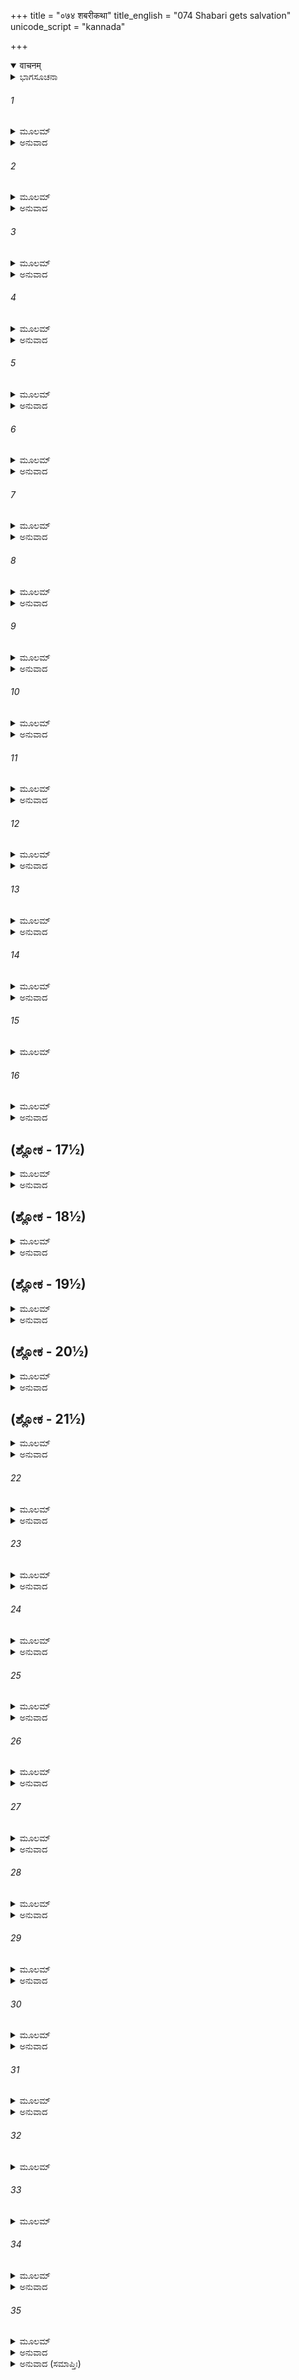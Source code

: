 +++
title = "०७४ शबरीकथा"
title_english = "074 Shabari gets salvation"
unicode_script = "kannada"

+++
<details open><summary>वाचनम्</summary>

<div class="audioEmbed"  caption="श्रीराम-हरिसीताराममूर्ति-घनपाठिभ्यां वचनम्" src="https://archive.org/download/Ramayana-recitation-Sriram-harisItArAmamUrti-Ghanapaati-v2/Kanda_3/Kanda_3_ARK-074-Shabari_Swargathihi.mp3"></div>
</details>



<details><summary>ಭಾಗಸೂಚನಾ</summary>

ಮತಂಗವನದಲ್ಲಿದ್ದ ಶಬರಿಯ ಆಶ್ರಮಕ್ಕೆ ಶ್ರೀರಾಮ-ಲಕ್ಷ್ಮಣರು ಹೋದುದು, ಶಬರಿಯಿಂದ ಸತ್ಕಾರ, ಮತಂಗವನ ದರ್ಶನ, ಶಬರಿಯು ತನ್ನ ಶರೀರವನ್ನು ಅಗ್ನಿಗೆ ಅರ್ಪಿಸಿ ದಿವ್ಯಧಾಮಕ್ಕೆ ತೆರಳಿದುದು
</details>

###### 1


<details><summary>ಮೂಲಮ್</summary>

ತೌ ಕಬಂಧೇನ ತಂ ಮಾರ್ಗಂ ಪಂಪಾಯಾ ದರ್ಶಿತಂ ವನೇ ।  
ಪ್ರತಸ್ಥತುರ್ದಿಶಂ ಗೃಹ್ಯ ಪ್ರತೀಚೀಂ ನೃವರಾತ್ಮಜೌ ॥
</details>

<details><summary>ಅನುವಾದ</summary>

ಅನಂತರ ರಾಜಕುಮಾರ ಶ್ರೀರಾಮ-ಲಕ್ಷ್ಮಣರು ಕಬಂಧನು ತಿಳಿಸಿದ ಪಂಪಾ ಸರೋವರದ ಮಾರ್ಗವನ್ನು ಹಿಡಿದು ಪಶ್ಚಿಮದ ದಿಕ್ಕಿನೆಡೆಗೆ ಹೊರಟರು.॥1॥
</details>

###### 2


<details><summary>ಮೂಲಮ್</summary>

ತೌ ಶೈಲೇಷ್ವಾಚಿತಾನೇಕಾನ್ ಕ್ಷೌದ್ರಪುಷ್ಪಫಲದ್ರುಮಾನ್ ।  
ವೀಕ್ಷಂತೌ ಜಗ್ಮತುರ್ದ್ರಷ್ಟುಂ ಸುಗ್ರೀವಂ ರಾಮಲಕ್ಷ್ಮಣೌ ॥
</details>

<details><summary>ಅನುವಾದ</summary>

ಶ್ರೀರಾಮ-ಲಕ್ಷ್ಮಣ ಸೋದರರಿಬ್ಬರೂ ಪರ್ವತಗಳ ಮೇಲೆ ಇರುವ ಫಲ-ಪುಷ್ಪ, ಜೇನಿನಿಂದ ಸಂಪನ್ನವಾದ ವೃಕ್ಷಗಳನ್ನು ನೋಡುತ್ತಾ ಸುಗ್ರೀವನನ್ನು ಸಂಧಿಸಲು ಮುಂದುವರಿದರು.॥2॥
</details>

###### 3


<details><summary>ಮೂಲಮ್</summary>

ಕೃತ್ವಾ ತು ಶೈಲಪೃಷ್ಠೇ ತು ತೌ ವಾಸಂ ರಘುನಂದನೌ ।  
ಪಂಪಾಯಾಃ ಪಶ್ಚಿಮಂ ತೀರಂ ರಾಘವಾವುಪತಸ್ಥತುಃ ॥
</details>

<details><summary>ಅನುವಾದ</summary>

ರಾತ್ರೆಯಲ್ಲಿ ಒಂದು ಪರ್ವತ ಶಿಖರದಲ್ಲಿ ತಂಗಿದ್ದು ರಘುಕುಲದ ಆನಂದವನ್ನು ಹೆಚ್ಚಿಸುವ ಆ ಇಬ್ಬರೂ ರಘುವಂಶೀ ಸೋದರರು ಪಂಪಾ ಸರೋವರದ ಪಶ್ಚಿಮ ತೀರಕ್ಕೆ ತಲುಪಿದರು.॥3॥
</details>

###### 4


<details><summary>ಮೂಲಮ್</summary>

ತೌ ಪುಷ್ಕರಿಣ್ಯಾಃ ಪಂಪಾಯಾಸ್ತೀರಮಾಸಾದ್ಯ ಪಶ್ಚಿಮಮ್ ।  
ಅಪಶ್ಯತಾಂ ತತಸ್ತತ್ರ ಶಬರ್ಯಾ ರಮ್ಯಮಾಶ್ರಮಮ್ ॥
</details>

<details><summary>ಅನುವಾದ</summary>

ಪಂಪಾ ಪುಷ್ಕರಿಣಿಯ ಪಶ್ಚಿಮ ತೀರಕ್ಕೆ ಹೋಗಿ ಅವರಿಬ್ಬರೂ ಸೋದರರು ಅಲ್ಲಿ ಶಬರಿಯ ಆಶ್ರಮವನ್ನು ನೋಡಿದರು.॥4॥
</details>

###### 5


<details><summary>ಮೂಲಮ್</summary>

ತೌ ತಮಾಶ್ರಮಮಾಸಾದ್ಯ ದ್ರುಮೈರ್ಬಹುಭಿರಾವೃತಮ್ ।  
ಸುರಮ್ಯಮಭಿವೀಕ್ಷಂತೌ  ಶಬರೀಮಭ್ಯುಪೇಯತುಃ ॥
</details>

<details><summary>ಅನುವಾದ</summary>

ಅದರ ಶೋಭೆಯನ್ನು ನಿರೀಕ್ಷಿಸುತ್ತಾ ಆ ಇಬ್ಬರೂ ಸೋದರರು ಅನೇಕ ರೀತಿಯ ವೃಕ್ಷಗಳಿಂದ ಸುತ್ತುವರಿದ ಆ ಸುರಮ್ಯ ಆಶ್ರಮಕ್ಕೆ ಹೋಗಿ ಶಬರಿಯನ್ನು ಸಂದರ್ಶಿಸಿದರು.॥5॥
</details>

###### 6


<details><summary>ಮೂಲಮ್</summary>

ತೌ ದೃಷ್ಟ್ವಾ ತು ತದಾ ಸಿದ್ಧಾ ಸಮುತ್ಥಾಯ ಕೃತಾಂಜಲಿಃ ।  
ಪಾದೌ ಜಗ್ರಾಹ ರಾಮಸ್ಯ ಲಕ್ಷ್ಮಣಸ್ಯ ಚ ಧೀಮತಃ ॥
</details>

<details><summary>ಅನುವಾದ</summary>

ಶಬರಿಯು ಸಿದ್ಧ ತಪಸ್ವಿನಿಯಾಗಿದ್ದಳು. ಆ ಇಬ್ಬರು ಸೋದರರು ಆಶ್ರಮಕ್ಕೆ ಬಂದಿರುವುದನ್ನು ನೋಡಿ ಅವಳು ಕೈಮುಗಿದುಕೊಂಡು ನಿಂತುಕೊಂಡಳು. ಮತ್ತು ಶ್ರೀರಾಮ-ಲಕ್ಷ್ಮಣರ ಚರಣಗಳಿಗೆ ನಮಸ್ಕರಿಸಿದಳು.॥6॥
</details>

###### 7


<details><summary>ಮೂಲಮ್</summary>

ಪಾದ್ಯಮಾಚಮನೀಯಂ ಚ ಸರ್ವಂ ಪ್ರಾದಾದ್ಯಥಾವಿಧಿ ।  
ತಾಮುವಾಚ ತತೋ ರಾಮಃ ಶ್ರಮಣೀಂ ಶಂಸಿತವ್ರತಾಮ್ ॥
</details>

<details><summary>ಅನುವಾದ</summary>

ಮತ್ತೆ ಪಾದ್ಯ, ಅರ್ಘ್ಯ, ಆಚಮನಾದಿ ಎಲ್ಲ ಸಾಮಗ್ರಿಗಳನ್ನು ಸಮರ್ಪಿಸಿ ವಿಧಿವತ್ತಾಗಿ ಅವರನ್ನು ಸತ್ಕರಿಸಿದಳು. ಅನಂತರ ಶ್ರೀರಾಮಚಂದ್ರನು ಆ ಧರ್ಮಾತ್ಮಳಾದ ತಪಸ್ವಿನಿಯ ಬಳಿಯಲ್ಲಿ ಇಂತೆಂದನು.॥7॥
</details>

###### 8


<details><summary>ಮೂಲಮ್</summary>

ಕಚ್ಚಿತ್ತೇ ನಿರ್ಜಿತಾ ವಿಘ್ನಾಃ ಕಚ್ಚಿತ್ತೇ ವರ್ಧತೇ ತಪಃ ।  
ಕಚ್ಚಿತ್ತೇ ನಿಯತಃ ಕೋಪ ಆಹಾರಶ್ಚ ತಪೋಧನೇ ॥
</details>

<details><summary>ಅನುವಾದ</summary>

ತಪೋಧನಳೇ! ನೀನು ನಿನ್ನ ಎಲ್ಲ ವಿಘ್ನಗಳನ್ನು ಜಯಿಸಿರುವೆಯಾ? ನಿನ್ನ ತಪಸ್ಸು ಬೆಳೆಯುತ್ತಿದೆಯಲ್ಲ? ನೀನು ಕ್ರೋಧ ಮತ್ತು ಆಹಾರವನ್ನು ಹತೋಟಿಯಲ್ಲಿರಿಸಿ ಕೊಂಡಿರುವೆಯಲ್ಲ.॥8॥
</details>

###### 9


<details><summary>ಮೂಲಮ್</summary>

ಕಚ್ಚಿತ್ತೇ ನಿಯಮಾಃ ಪ್ರಾಪ್ತಾಃ ಕಚ್ಚಿತ್ತೇ ಮನಸಃ ಸುಖಮ್ ।  
ಕಚ್ಚಿತ್ತೇ ಗುರುಶುಶ್ರೂಷಾ ಸಫಲಾ ಚಾರುಭಾಷಿಣಿ ॥
</details>

<details><summary>ಅನುವಾದ</summary>

ನೀನು ಸ್ವೀಕರಿಸಿದ ನಿಯಮಗಳನ್ನು ನಿಭಾಯಿಸುತ್ತಿರುವೆಯಲ್ಲ? ನಿನ್ನ ಮನಸ್ಸಿನಲ್ಲಿ ಸುಖ-ಶಾಂತಿ ನೆಲೆಸಿದೆ ತಾನೆ? ಚಾರುಭಾಷಿಣಿ! ನೀನು ಮಾಡಿದ ಗುರುಗಳ ಸೇವೆ ಪೂರ್ಣವಾಗಿ ಸಫಲವಾಗಿದೆ ತಾನೆ.॥9॥
</details>

###### 10


<details><summary>ಮೂಲಮ್</summary>

ರಾಮೇಣ ತಾಪಸೀ ಪೃಷ್ಟಾ ಸಾ ಸಿದ್ಧಾ ಸಿದ್ಧಸಮ್ಮತಾ ।  
ಶಶಂಸ ಶಬರೀ ವೃದ್ಧಾ ರಾಮಾಯ ಪ್ರತ್ಯುಪಸ್ಥಿತಾ ॥
</details>

<details><summary>ಅನುವಾದ</summary>

ಶ್ರೀರಾಮಚಂದ್ರನು ಹೀಗೆ ಕೇಳಿದಾಗ ಸಿದ್ದರಿಂದ ಸವ್ಮಾನಿತಳಾದ ಆ ಸಿದ್ದ, ವೃದ್ಧೆ ತಪಸ್ವಿನಿ ಶಬರಿಯು ಅವರ ಮುಂದೆ ನಿಂತುಕೊಂಡು ಹೇಳಿದಳು.॥10॥
</details>

###### 11


<details><summary>ಮೂಲಮ್</summary>

ಅದ್ಯ ಪ್ರಾಪ್ತಾ ತಪಃಸಿದ್ಧಿಸ್ತವ ಸಂದರ್ಶನಾನ್ಮಯಾ ।  
ಅದ್ಯ ಮೇ ಸಫಲಂ ಜನ್ಮ ಗುರವಶ್ಚ ಸುಪೂಜಿತಾಃ ॥
</details>

<details><summary>ಅನುವಾದ</summary>

ರಘುನಂದನ! ಇಂದು ನಿನ್ನ ದರ್ಶನದಿಂದಲೇ ನನಗೆ ನನ್ನ ತಪಸ್ಸಿನಲ್ಲಿ ಸಿದ್ಧಿ ಪ್ರಾಪ್ತವಾಯಿತು. ಇಂದು ನನ್ನ ಜನ್ಮ ಸಫಲವಾಗಿ, ಗುರುಗಳ ಉತ್ತಮ ಪೂಜೆಯೂ ಸಾರ್ಥಕವಾಯಿತು.॥11॥
</details>

###### 12


<details><summary>ಮೂಲಮ್</summary>

ಅದ್ಯ ಮೇ ಸಫಲಂ ತಪ್ತಂ ಸ್ವರ್ಗಶ್ಚೈವ ಭವಿಷ್ಯತಿ ।  
ತ್ವಯಿ ದೇವವರೇ ರಾಮ ಪೂಜಿತೇ ಪುರುಷರ್ಷಭ ॥
</details>

<details><summary>ಅನುವಾದ</summary>

ಪುರುಷ ಶ್ರೇಷ್ಠ ಶ್ರೀರಾಮಾ! ದೇವೇಶ್ವರನಾದ ನಿನ್ನ ಸತ್ಕಾರ ಇಲ್ಲಿ ಆಯಿತು, ಆದ್ದರಿಂದ ನನ್ನ ತಪಸ್ಸು ಸಫಲವಾಯಿತು. ಇನ್ನು ನನಗೆ ನಿನ್ನ ದಿವ್ಯಧಾಮದ ಪ್ರಾಪ್ತಿಯೂ ಆಗಬಹುದು.॥12॥
</details>

###### 13


<details><summary>ಮೂಲಮ್</summary>

ಚಕ್ಷುಷಾ ತವಾಹಂ ಸೌಮ್ಯ ಪೂತಾಸೌಮ್ಯೇನ ಮಾನದ ।  
ಗಮಿಷ್ಯಾಮ್ಯಕ್ಷಯಾಲ್ಲೋಕಾಂಸ್ತ್ವತ್ಪ್ರಸಾದಾದರಿಂದಮ ॥
</details>

<details><summary>ಅನುವಾದ</summary>

ವಾನದ! ಸೌಮ್ಯ! ನಿನ್ನ ಸೌಮ್ಯ ದೃಷ್ಟಿ ಬಿದ್ದಿದ್ದರಿಂದ ನಾನು ಪರಮಪವಿತ್ರಳಾದೆನು. ಶತ್ರುಸೂದನ! ನಿನ್ನ ಪ್ರಸಾದದಿಂದಲೇ ಈಗ ನಾನು ಅಕ್ಷಯ ಲೋಕಕ್ಕೆ ಹೋಗುವೆನು.॥13॥
</details>

###### 14


<details><summary>ಮೂಲಮ್</summary>

ಚಿತ್ರಕೂಟಂ ತ್ವಯಿ ಪ್ರಾಪ್ತೇ ವಿಮಾನೈರತುಲಪ್ರಭೈಃ ।  
ಇತಸ್ತೇ ದಿವಮಾರೂಢಾ ಯಾನಹಂ ಪರ್ಯಚಾರಿಷಮ್ ॥
</details>

<details><summary>ಅನುವಾದ</summary>

ನೀನು ಚಿತ್ರಕೂಟಕ್ಕೆ ಆಗಮಿಸಿದಾಗ ನಾನು ಸದಾ ಸೇವಿಸುತ್ತಿದ್ದ ನನ್ನ ಗುರುಗಳು ಅತುಲ ಕಾಂತಿಯುಕ್ತ ವಿಮಾನದಲ್ಲಿ ಕುಳಿತು ಇಲ್ಲಿಂದ ದಿವ್ಯಲೋಕಕ್ಕೆ ತೆರಳಿದರು.॥14॥
</details>

###### 15


<details><summary>ಮೂಲಮ್</summary>

ತೈಶ್ಚಾಹಮುಕ್ತಾ ಧರ್ಮಜ್ಞೈರ್ಮಹಾಭಾಗೈರ್ಮಹರ್ಷಿಭಿಃ ।  
ಆಗಮಿಷ್ಯತಿ ತೇ ರಾಮಃ ಸುಪುಣ್ಯಮಿಮಮಾಶ್ರಮಮ್ ॥
</details>

###### 16


<details><summary>ಮೂಲಮ್</summary>

ಸ ತೇ ಪ್ರತಿಗ್ರಹೀತವ್ಯಃ ಸೌಮಿತ್ರಿಸಹಿತೋಽತಿಥಿಃ ।  
ತಂ ಚ ದೃಷ್ಟ್ವಾ ವರಾನ್ಲ್ಲೋಕಾನಕ್ಷಯಾಂಸ್ತ್ವಂ ಗಮಿಷ್ಯಸಿ ॥
</details>

<details><summary>ಅನುವಾದ</summary>

ಆ ಧರ್ಮಜ್ಞ ಮಹಾಭಾಗ ಮಹರ್ಷಿಗಳು ಹೋಗುವಾಗ ನನ್ನಲ್ಲಿ ‘ನಿನ್ನ ಈ ಪವಿತ್ರ ಆಶ್ರಮಕ್ಕೆ ಶ್ರೀರಾಮನು ಲಕ್ಷ್ಮಣನೊಂದಿಗೆ ಆಗಮಿಸುವನು ನೀನು ಅವರನ್ನು ಯಥಾವತ್ ಸತ್ಕರಿಸು. ಅವರನ್ನು ದರ್ಶಿಸಿದ ಮೇಲೆ ನೀನು ಶ್ರೇಷ್ಠ ಹಾಗೂ ಅಕ್ಷಯ ಲೋಕಗಳಿಗೆ ಹೋಗುವೆ’ ಎಂದು ಹೇಳಿದ್ದರು.॥15-16॥
</details>

## (ಶ್ಲೋಕ - 17½)


<details><summary>ಮೂಲಮ್</summary>

ಏವಮುಕ್ತಾ ಮಹಾಭಾಗೈಸ್ತದಾಹಂ ಪುರುಷರ್ಷಭ ।  
ಮಯಾ ತು ಸಂಚಿತಂ ವನ್ಯಂ ವಿವಿಧಂ ಪುರುಷರ್ಷಭ ॥  
ತವಾರ್ಥೇ ಪುರುಷವ್ಯಾಘ್ರ ಪಂಪಾಯಾಸ್ತೀರಸಂಭವಮ್ ।
</details>

<details><summary>ಅನುವಾದ</summary>

ಪುರುಷ ಪ್ರವರನೇ! ಆ ಮಹಾಭಾಗ ಮಹಾತ್ಮರು ನನ್ನಲ್ಲಿ ಆಗ ಹೀಗೆ ಹೇಳಿದ್ದರು. ಆದ್ದರಿಂದ ಪುರುಷಸಿಂಹನೇ! ನಾನು ನಿನಗಾಗಿ ಪಂಪಾತೀರದಲ್ಲಿ ಬೆಳೆದ ನಾನಾ ಪ್ರಕಾರದ ಕಾಡಿನ ಫಲ-ಮೂಲಗಳನ್ನು ಸಂಗ್ರಹಿಸಿಟ್ಟಿರುವೆನು.॥17½॥
</details>

## (ಶ್ಲೋಕ - 18½)


<details><summary>ಮೂಲಮ್</summary>

ಏವಮುಕ್ತಃ ಸ ಧರ್ಮಾತ್ಮಾ ಶಬರ್ಯಾ ಶಬರೀಮಿದಮ್ ॥  
ರಾಘವಃ ಪ್ರಾಹ ವಿಜ್ಞಾನೇ ತಾಂ ನಿತ್ಯಮಬಹಿಷ್ಕೃತಾಮ್ ।
</details>

<details><summary>ಅನುವಾದ</summary>

ಜಾತಿವರ್ಣದಿಂದ ಬಾಹ್ಯಳಾಗಿದ್ದರೂ ಶಬರಿಯು ವಿಜ್ಞಾನದಲ್ಲಿ ಬಹಿಷ್ಕೃತಳಾಗಿರಲಿಲ್ಲ. ಆಕೆಗೆ ಪರಮಾತ್ಮನ ತತ್ವದ ನಿತ್ಯ ಜ್ಞಾನ ಪ್ರಾಪ್ತವಾಗಿತ್ತು. ಹಿಂದಿನ ಆಕೆಯ ಮಾತು ಕೇಳಿ ಧರ್ಮಾತ್ಮಾ ಶ್ರೀರಾಮನು ಆಕೆಯಲ್ಲಿ ಹೇಳಿದನು-॥18½॥
</details>

## (ಶ್ಲೋಕ - 19½)


<details><summary>ಮೂಲಮ್</summary>

ದನೋಃ ಸಕಾಶಾತ್ತತ್ತ್ವೇನ ಪ್ರಭಾವಂ ತೇ ಮಹಾತ್ಮನಾಮ್ ॥  
ಶ್ರುತಂ ಪ್ರತ್ಯಕ್ಷಮಿಚ್ಛಾಮಿ ಸಂದ್ರಷ್ಟುಂ ಯದಿ ಮನ್ಯಸೇ ।
</details>

<details><summary>ಅನುವಾದ</summary>

ತಪೋಧನೇ! ನಾನು ಕಬಂಧನಿಂದ ನಿನ್ನ ಮಹಾತ್ಮಾ ಗುರುಗಳ ಯಥಾರ್ಥ ಪ್ರಭಾವವನ್ನು ಕೇಳಿರುವೆ. ನೀನು ಒಪ್ಪುವುದಾದರೆ ನಾನು ಅವರ ಆ ಪ್ರಭಾವವನ್ನು ಪ್ರತ್ಯಕ್ಷ ನೋಡಲು ಬಯಸುತ್ತಿರುವೆನು.॥19½॥
</details>

## (ಶ್ಲೋಕ - 20½)


<details><summary>ಮೂಲಮ್</summary>

ಏತತ್ತು ವಚನಂ ಶ್ರುತ್ವಾ ರಾಮವಕ್ತ್ರಾದ್ವಿನಿಃಸೃತಮ್ ॥  
ಶಬರೀ ದರ್ಶಯಾಮಾಸ ತಾವುಭೌ ತದ್ವನಂ ಮಹತ್ ।
</details>

<details><summary>ಅನುವಾದ</summary>

ಶ್ರೀರಾಮನು ನುಡಿದ ಮಾತನ್ನು ಕೇಳಿ ಶಬರಿಯು ಅವರಿಬ್ಬರೂ ಸಹೋದರರಿಗೆ ಆ ಮಹಾ ವನವನ್ನು ತೋರಿಸುತ್ತಾ ಹೇಳಿದಳು.॥20½॥
</details>

## (ಶ್ಲೋಕ - 21½)


<details><summary>ಮೂಲಮ್</summary>

ಪಶ್ಯ ಮೇಘಘನಪ್ರಖ್ಯಂ ಮೃಗಪಕ್ಷಿಸಮಾಕುಲಮ್ ॥  
ಮತಂಗವನಮಿತ್ಯೇವ ವಿಶ್ರುತಂ ರಘುನಂದನ ।
</details>

<details><summary>ಅನುವಾದ</summary>

ರಘುನಂದನ! ದಟ್ಟವಾದ ಮೋಡಗಳಂತೆ ಶ್ಯಾಮಲ ಮತ್ತು ನಾನಾ ಪ್ರಕಾರದ ಪಶು-ಪಕ್ಷಿಗಳಿಂದ ತುಂಬಿರುವ ಈ ವನದ ಕಡೆಗೆ ದೃಷ್ಟಿ ಬೀರು. ಇದು ಮತಂಗವನ ಎಂದು ವಿಖ್ಯಾತವಾಗಿದೆ.॥21½॥
</details>

###### 22


<details><summary>ಮೂಲಮ್</summary>

ಇಹ ತೇ ಭಾವಿತಾತ್ಮಾನೋ ಗುರವೋ ಮೇ ಮಹಾದ್ಯುತೇ ।  
ಜುಹವಾಂಚಕ್ರಿರೇ ನೀಡಂ ಮಂತ್ರವನ್ ಮಂತ್ರಪೂಜಿತಮ್ ॥
</details>

<details><summary>ಅನುವಾದ</summary>

ಮಹಾತೇಜಸ್ವೀ ರಾಮಾ! ಇಲ್ಲೆ ನನ್ನ ಭಾವಿತಾತ್ಮಾ (ಶುದ್ಧ ಅಂತಃಕರಣವುಳ್ಳ ಪರಮಾತ್ಮ ಚಿಂತನ ಪರಾಯಣ) ಗುರುಗಳು ವಾಸಿಸುತ್ತಿದ್ದರು. ಇದೇ ಸ್ಥಾನದಲ್ಲಿ ಅವರು ಗಾಯತ್ರಿ ಮಂತ್ರದ ಜಪದಿಂದ ವಿಶುದ್ಧವಾದ ತನ್ನ ದೇಹರೂಪೀ ಗೂಡನ್ನು ಮಂತ್ರೋಚ್ಛಾರಪೂರ್ವಕ ಅಗ್ನಿಯಲ್ಲಿ ಹೋಮಮಾಡಿದರು.॥22॥
</details>

###### 23


<details><summary>ಮೂಲಮ್</summary>

ಇಯಂ ಪ್ರತ್ಯಕ್ಸ್ಥಲೀ ವೇದೀ ಯತ್ರ ತೇ ಮೇ ಸುಸತ್ಕೃತಾಃ ।  
ಪುಷ್ಪೋಪಹಾರಂ ಕುರ್ವಂತೀ ಶ್ರಮಾದುದ್ವೇಪಿಭಿಃ ಕರೈಃ ॥
</details>

<details><summary>ಅನುವಾದ</summary>

ಇದು ಪ್ರತ್ಯಕ್ ಸ್ಥಳೀ ಎಂಬ ವೇದಿಯಾಗಿದೆ, ಇಲ್ಲಿ ನನ್ನಿಂದ ಪೂಜಿತರಾದ ಆ ಮಹರ್ಷಿಗಳು ವೃದ್ಧಾಪ್ಯದ ಶ್ರಮದಿಂದ ನಡುಗುವ ಕೈಗಳಿಂದ ದೇವತೆಗಳ ಪೂಜೆ ಮಾಡುತ್ತಿದ್ದರು.॥23॥
</details>

###### 24


<details><summary>ಮೂಲಮ್</summary>

ತೇಷಾಂ ತಪಃಪ್ರಭಾವೇಣ ಪಶ್ಯಾದ್ಯಾಪಿ ರಘೂತ್ತಮ ।  
ದ್ಯೋತಯಂತಿ ದಿಶಃ ಸರ್ವಾಃ ಶ್ರಿಯಾ ವೇದ್ಯತುಲಪ್ರಭಾ ॥
</details>

<details><summary>ಅನುವಾದ</summary>

ರಘುವಂಶ ಶಿರೋಮಣಿಯೇ! ನೋಡು ಅವರ ತಪಸ್ಸಿನ ಪ್ರಭಾವದಿಂದ ಇಂದೂ ಕೂಡ ಈ ವೇದಿಯು ತನ್ನ ತೇಜದಿಂದ ಸಮಸ್ತ ದಿಕ್ಕುಗಳನ್ನು ಪ್ರಕಾಶಿಸುತ್ತಿದೆ. ಈಗಲೂ ಅದರ ಪ್ರಭೆ ಅತುಲನೀಯವಾಗಿದೆ.॥24॥
</details>

###### 25


<details><summary>ಮೂಲಮ್</summary>

ಅಶಕ್ನುವದ್ ಭಿಸ್ತೈರ್ಗಂತುಮುಪವಾಸಶ್ರಮಾಲಸೈಃ ।  
ಚಿಂತಿತೇನಾಗತಾನ್ಪಶ್ಯ ಸಮೇತಾನ್ ಸಪ್ತ ಸಾಗರಾನ್ ॥
</details>

<details><summary>ಅನುವಾದ</summary>

ಉಪವಾಸದಿಂದ ದುರ್ಬಲರಾಗಿ ಅವರು ನಡೆದಾಡಲು ಅಸಮರ್ಥರಾದಾಗ ಅವರ ಚಿಂತನ ಮಾತ್ರದಿಂದಲೇ ಅಲ್ಲಿ ಏಳು ಸಮುದ್ರಗಳ ಜಲ ಪ್ರಕಟವಾಯಿತು ಆ ಸಪ್ತಸಾಗರ ತೀರ್ಥವೂ ಇಂದೂ ಇಲ್ಲೇ ಇದೆ. ಅದರಲ್ಲಿ ಏಳು ಸಮುದ್ರಗಳ ನೀರು ಸೇರಿದೆ. ಅದನ್ನು ನೋಡಿರಿ.॥25॥
</details>

###### 26


<details><summary>ಮೂಲಮ್</summary>

ಕೃತಾಭಿಷೇಕೈಸ್ತೈರ್ನ್ಯಸ್ತಾ ವಲ್ಕಲಾಃ ಪಾದಪೇಷ್ವಿಹ ।  
ಅದ್ಯಾಪಿ ನವಿಶುಷ್ಯಂತಿ ಪ್ರದೇಶೇ ರಘುನಂದನ ॥
</details>

<details><summary>ಅನುವಾದ</summary>

ರಘುನಂದನ! ಅವರಲ್ಲಿ ಸ್ನಾನಮಾಡಿ ಅವರು ಮರಗಳಲ್ಲಿ ವಲ್ಕಲಗಳು ಆರಲು ಒಣಹಾಕಿದ್ದರು; ಅವು ಈ ಪ್ರದೇಶದಲ್ಲಿ ಇನ್ನೂ ಒಣಗಲೇ ಇಲ್ಲ.॥26॥
</details>

###### 27


<details><summary>ಮೂಲಮ್</summary>

ದೇವಕಾರ್ಯಾಣಿ ಕುರ್ವದ್ಭಿರ್ಯಾನೀಮಾನಿ ಕೃತಾನಿ ವೈ ।  
ಪುಷ್ಪೈಃ ಕುವಲಯೈಃ ಸಾರ್ಧಂ ಮ್ಲಾನತ್ವಂ ನ ತು ಯಾಂತಿವೈ ॥
</details>

<details><summary>ಅನುವಾದ</summary>

ದೇವತೆಗಳ ಪೂಜೆ ಮಾಡುವಾಗ ನನ್ನ ಗುರುಗಳು ಕಮಲಗಳ ಜೊತೆಗೆ ಇತರ ಹೂವುಗಳಿಂದ ಮಾಡಿದ ಮಾಲೆಗಳು ಇಂದೂ ಬಾಡಲಿಲ್ಲ.॥27॥
</details>

###### 28


<details><summary>ಮೂಲಮ್</summary>

ಕೃತ್ಸ್ನಂ ವನಮಿದಂ ದೃಷ್ಟಂ ಶ್ರೋತವ್ಯಂ ಚ ಶ್ರುತಂ ತ್ವಯಾ ।  
ತದಿಚ್ಛಾಮ್ಯಭ್ಯನುಜ್ಞಾತಾ ತ್ಯಕ್ಷ್ಯಾಮ್ಯೇತತ್ಕಲೇವರಮ್ ॥
</details>

<details><summary>ಅನುವಾದ</summary>

ಭಗವಂತ! ನೀನು ಎಲ್ಲ ವನವನ್ನು ನೋಡಿಬಿಟ್ಟೆ ಮತ್ತು ಇಲ್ಲಿಗೆ ಸಂಬಂಧಿಸಿದ ಕೇಳಲು ಯೋಗ್ಯವಾದ ಮಾತುಗಳನ್ನು ಕೇಳಿದೆ. ಈಗ ನಿನ್ನ ಅಪ್ಪಣೆ ಪಡೆದು ಈ ದೇಹವನ್ನು ತ್ಯಾಗ ಮಾಡಲು ಬಯಸುತ್ತಿರುವೆನು.॥28॥
</details>

###### 29


<details><summary>ಮೂಲಮ್</summary>

ತೇಷಾಮಿಚ್ಛಾಮ್ಯಹಂ ಗಂತುಂ ಸಮೀಪಂ ಭಾವಿತಾತ್ಮನಾಮ್ ।  
ಮುನೀನಾಮಾಶ್ರಮೋ ಯೇಷಾಮಹಂ ಚ ಪರಿಚಾರಿಣೀ ॥
</details>

<details><summary>ಅನುವಾದ</summary>

ಈ ಆಶ್ರಮ ಯಾರದಾಗಿದೆಯೋ, ಯಾರ ಚರಣಗಳ ನಾನು ದಾಸಿಯಾಗಿದ್ದೇನೋ, ಆ ಪವಿತ್ರಾತ್ಮ ಮಹರ್ಷಿಗಳ ಬಳಿಗೆ ಈಗ ನಾನು ಹೋಗಲು ಬಯಸುವೆನು.॥29॥
</details>

###### 30


<details><summary>ಮೂಲಮ್</summary>

ಧರ್ಮಿಷ್ಠಂ ತು ವಚಃ ಶ್ರುತ್ವಾ ರಾಘವಃ ಸಹಲಕ್ಷ್ಮಣಃ ।  
ಪ್ರಹರ್ಷಮತುಲಂ ಲೇಭೇ ಆಶ್ಚರ್ಯಮಿತಿ ಚಾಬ್ರವೀತ್ ॥
</details>

<details><summary>ಅನುವಾದ</summary>

ಶಬರಿಯ ಧರ್ಮಯುಕ್ತ ಮಾತನ್ನು ಕೇಳಿ ಲಕ್ಷ್ಮಣ ಸಹಿತ ಶ್ರೀರಾಮನಿಗೆ ಅನುಪಮ ಸಂತೋಷವಾಯಿತು. ‘ಆಶ್ಚರ್ಯ! ಆಶ್ಚರ್ಯ!’ ಎಂದು ಉದ್ಗಾಗ ಅವನ ಬಾಯಿಂದ ಹೊರಟಿತು.॥30॥
</details>

###### 31


<details><summary>ಮೂಲಮ್</summary>

ತಾಮುವಾಚ ತತೋ ರಾಮಃ ಶಬರೀಂ ಸಂಶಿತವ್ರತಾಮ್ ।  
ಅರ್ಚಿತೋಽಹಂ ತ್ವಯಾ ಭದ್ರೇಗಚ್ಛ ಕಾಮಂ ಯಥಾಸುಖಮ್ ॥
</details>

<details><summary>ಅನುವಾದ</summary>

ಅನಂತರ ಶ್ರೀರಾಮನು ಕಠೋರ ವ್ರತವನ್ನು ಪಾಲಿಸುವ ಶಬರಿಯಲ್ಲಿ ಹೇಳಿದನು - ಭದ್ರೆ! ನೀನು ನನಗೆ ಬಹಳ ಸತ್ಕಾರ ಮಾಡಿದೆ. ಈಗ ನೀನು ನಿನ್ನ ಇಚ್ಛೆಯಂತೆ ಆನಂದವಾಗಿ ಅಭಿಷ್ಟ ಲೋಕದ ಯಾತ್ರೆ ಮಾಡು.॥31॥
</details>

###### 32


<details><summary>ಮೂಲಮ್</summary>

ಇತ್ಯೇಮುಕ್ತಾ ಜಟಿಲಾ ಚೀರಕೃಷ್ಣಾಜಿನಾಂಬರಾ ।  
ಅನುಜ್ಞಾತಾ ತು ರಾಮೇಣ ಹುತ್ವಾಽಽತ್ಮಾನಂ ಹುತಾಶನೇ ॥
</details>

###### 33


<details><summary>ಮೂಲಮ್</summary>

ಜ್ವಲತ್ಪಾವಕಸಂಕಾಶಾ ಸ್ವರ್ಗಮೇವ ಜಗಾಮ ಹ ।  
ದಿವ್ಯಾಭರಣಸಂಯುಕ್ತಾ ದಿವ್ಯಮಾಲ್ಯಾನುಲೇಪನಾ ॥
</details>

###### 34


<details><summary>ಮೂಲಮ್</summary>

ದಿವ್ಯಾಂಬರಧರಾ ತತ್ರ ಬಭೂವ ಪ್ರಿಯದರ್ಶನಾ ।  
ವಿರಾಜಯಂತೀ ತಂ ದೇಶಂ ವಿದ್ಯುತ್ಸೌದಾಮನೀ ಯಥಾ ॥
</details>

<details><summary>ಅನುವಾದ</summary>

ಶ್ರೀರಾಮ ಚಂದ್ರನು ಹೀಗೆ ಅಪ್ಪಣೆ ಕೊಟ್ಟಾಗ ತಲೆಯಲ್ಲಿ ಜಟೆ, ಶರೀರದಲ್ಲಿ ನಾರುಮಡಿ ಹಾಗೂ ಕೃಷ್ಣ ಮೃಗ ಚರ್ಮವನ್ನು ಧರಿಸಿದ ಶಬರಿಯು ತನ್ನನ್ನು ಅಗ್ನಿಗೆ ಅರ್ಪಿಸಿಕೊಂಡು ಪ್ರಜ್ವಲಿತ ಅಗ್ನಿಯಂತೆ ತೇಜಸ್ವೀ ಶರೀರವನ್ನು ಪಡೆದುಕೊಂಡಳು. ಅವಳು ದಿವ್ಯ ವಸ್ತ್ರಾಭರಣಗಳನ್ನು, ದಿವ್ಯ ಹೂಮಾಲೆಯನ್ನು, ದಿವ್ಯ ಅನುಲೇಪನ ಧರಿಸಿ ಬಹಳ ಮನೋಹರವಾಗಿ ಕಾಣಿಸ ತೊಡಗಿದಳು. ಸುದಾಮಾ ಪರ್ವತದಲ್ಲಿ ಪ್ರಕಟವಾಗುವ ವಿದ್ಯುಲ್ಲತೆಯಂತೆ ಆ ಪ್ರದೇಶವನ್ನು ಪ್ರಕಾಶಗೋಳಿಸುತ್ತಾ ಸ್ವರ್ಗಲೋಕಕ್ಕೆ ತೆರಳಿದಳು.॥32-34॥
</details>

###### 35


<details><summary>ಮೂಲಮ್</summary>

ಯತ್ರ ತೇ ಸುಕೃತಾತ್ಮನೋ ವಿಹರಂತಿ ಮಹರ್ಷಯಃ ।  
ತತ್ ಪುಣ್ಯಂ ಶಬರೀ ಸ್ಥಾನಂ ಜಗಾಮಾತ್ಮಸಮಾಧಿನಾ ॥
</details>

<details><summary>ಅನುವಾದ</summary>

ಆಕೆಯು ತನ್ನ ಚಿತ್ತವನ್ನು ಏಕಾಗ್ರಗೊಳಿಸಿ ಅವಳ ಗುರುಗಳಾದ ಪುಣ್ಯಾತ್ಮ ಮಹರ್ಷಿಗಳು ವಿಹರಿಸುತ್ತಿದ್ದ ಪುಣ್ಯಧಾಮಕ್ಕೆ ಯಾತ್ರೆ ಮಾಡಿದಳು.॥35॥
</details>

<details><summary>ಅನುವಾದ (ಸಮಾಪ್ತಿಃ)</summary>

ಶ್ರೀ ವಾಲ್ಮೀಕಿವಿರಚಿತ ಆರ್ಷರಾಮಾಯಣ ಆದಿಕಾವ್ಯದ ಅರಣ್ಯಕಾಂಡದಲ್ಲಿ ಎಪ್ಪತ್ತನಾಲ್ಕನೆಯ ಸರ್ಗ ಸಂಪೂರ್ಣವಾಯಿತು.॥74॥
</details>
